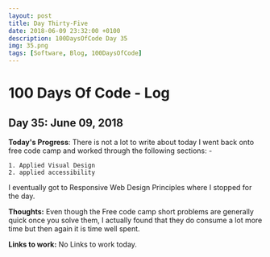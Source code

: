 ```yaml
---
layout: post
title: Day Thirty-Five
date: 2018-06-09 23:32:00 +0100
description: 100DaysOfCode Day 35
img: 35.png
tags: [Software, Blog, 100DaysOfCode]
---
```


# 100 Days Of Code - Log

## Day 35: June 09, 2018

**Today's Progress**: There is not a lot to write about today I went back onto free code camp and worked through the following sections: -

    1. Applied Visual Design
    2. applied accessibility

I eventually got to Responsive Web Design Principles where I stopped for the day.

**Thoughts:** Even though the Free code camp short problems are generally quick once you solve them, I actually found that they do consume a lot more time but then again it is time well spent.

**Links to work:**
No Links to work today.

